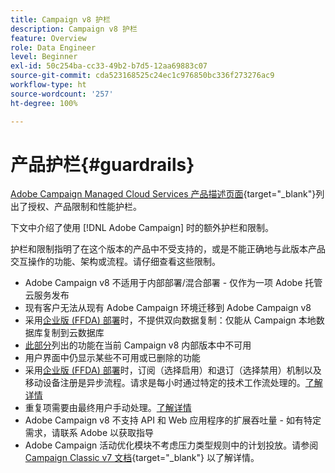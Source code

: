```yaml
---
title: Campaign v8 护栏
description: Campaign v8 护栏
feature: Overview
role: Data Engineer
level: Beginner
exl-id: 50c254ba-cc33-49b2-b7d5-12aa69883c07
source-git-commit: cda523168525c24ec1c976850bc336f273276ac9
workflow-type: ht
source-wordcount: '257'
ht-degree: 100%

---
```


# 产品护栏{#guardrails}

[Adobe Campaign Managed Cloud Services 产品描述页面](https://helpx.adobe.com/cn/legal/product-descriptions/adobe-campaign-managed-cloud-services.html){target=&quot;_blank&quot;}列出了授权、产品限制和性能护栏。

下文中介绍了使用 [!DNL Adobe Campaign] 时的额外护栏和限制。

护栏和限制指明了在这个版本的产品中不受支持的，或是不能正确地与此版本产品交互操作的功能、架构或流程。请仔细查看这些限制。

* Adobe Campaign v8 不适用于内部部署/混合部署 - 仅作为一项 Adobe 托管云服务发布
* 现有客户无法从现有 Adobe Campaign 环境迁移到 Adobe Campaign v8
* 采用[企业版 (FFDA) 部署](../architecture/enterprise-deployment.md)时，不提供双向数据复制：仅能从 Campaign 本地数据库复制到云数据库
* [此部分](v7-to-v8.md#gs-unavailable-features)列出的功能在当前 Campaign v8 内部版本中不可用
* 用户界面中仍显示某些不可用或已删除的功能
* 采用[企业版 (FFDA) 部署](../architecture/enterprise-deployment.md)时，订阅（选择启用）和退订（选择禁用）机制以及移动设备注册是异步流程。请求是每小时通过特定的技术工作流处理的。[了解详情](../architecture/replication.md#tech-wf)
* 重复项需要由最终用户手动处理。[了解详情](../architecture/keys.md)
* Adobe Campaign v8 不支持 API 和 Web 应用程序的扩展吞吐量 - 如有特定需求，请联系 Adobe 以获取指导
* Adobe Campaign 活动优化模块不考虑压力类型规则中的计划投放。请参阅 [Campaign Classic v7 文档](https://experienceleague.adobe.com/docs/campaign-classic/using/orchestrating-campaigns/campaign-optimization/pressure-rules.html?lang=zh-Hans#setting-the-period){target=&quot;_blank&quot;} 以了解详情。